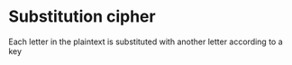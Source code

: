 # Substitution cipher
Each letter in the plaintext is substituted with another letter according to a key
